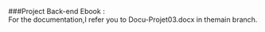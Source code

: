 ###Project Back-end Ebook :   
For the documentation,I refer you to Docu-Projet03.docx in themain branch.
